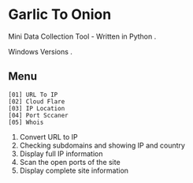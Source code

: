 # Garlic To Onion

Mini Data Collection Tool - Written in Python .

Windows Versions .


## Menu
```
[01] URL To IP
[02] Cloud Flare
[03] IP Location
[04] Port Sccaner
[05] Whois
```

1. Convert URL to IP
2. Checking subdomains and showing IP and country
3. Display full IP information
4. Scan the open ports of the site
5. Display complete site information
